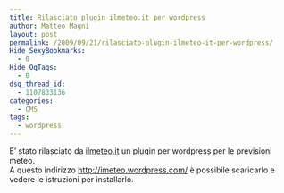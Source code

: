 ```yaml
---
title: Rilasciato plugin ilmeteo.it per wordpress
author: Matteo Magni
layout: post
permalink: /2009/09/21/rilasciato-plugin-ilmeteo-it-per-wordpress/
Hide SexyBookmarks:
  - 0
Hide OgTags:
  - 0
dsq_thread_id:
  - 1107833136
categories:
  - CMS
tags:
  - wordpress
---
```

E&#8217; stato rilasciato da [ilmeteo.it][1] un plugin per wordpress per le previsioni meteo.  
A questo indirizzo <http://imeteo.wordpress.com/> è possibile scaricarlo e vedere le istruzioni per installarlo.

<div class='kindleWidget kindleLight' >
  
</div>



 [1]: http://www.ilmeteo.it